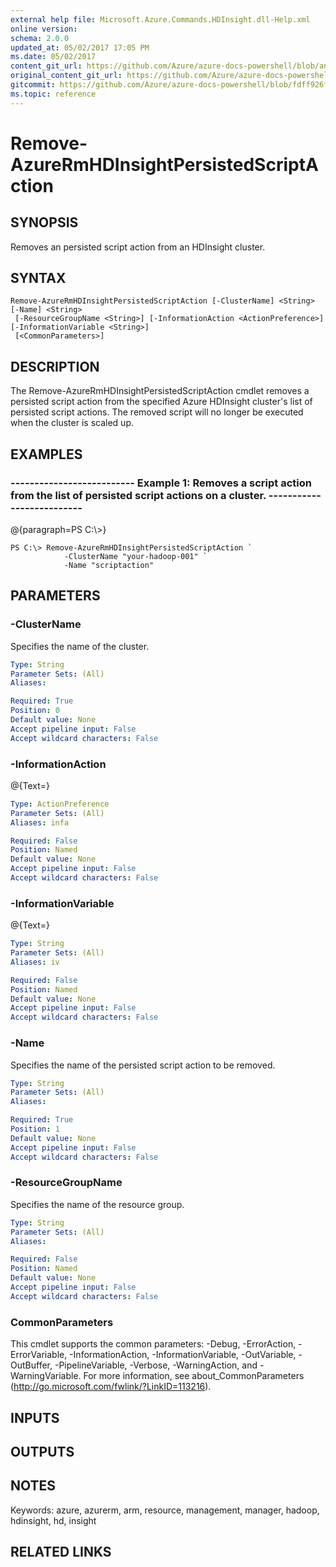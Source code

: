 ```yaml
---
external help file: Microsoft.Azure.Commands.HDInsight.dll-Help.xml
online version:
schema: 2.0.0
updated_at: 05/02/2017 17:05 PM
ms.date: 05/02/2017
content_git_url: https://github.com/Azure/azure-docs-powershell/blob/anne052617/azureps-cmdlets-docs/ResourceManager/AzureRM.HDInsight/v1.1.4/Remove-AzureRmHDInsightPersistedScriptAction.md
original_content_git_url: https://github.com/Azure/azure-docs-powershell/blob/anne052617/azureps-cmdlets-docs/ResourceManager/AzureRM.HDInsight/v1.1.4/Remove-AzureRmHDInsightPersistedScriptAction.md
gitcommit: https://github.com/Azure/azure-docs-powershell/blob/fdff926f5dd35f9020f210f87b450464ba162edc
ms.topic: reference
---
```


# Remove-AzureRmHDInsightPersistedScriptAction

## SYNOPSIS
Removes an persisted script action from an HDInsight cluster.

## SYNTAX

```
Remove-AzureRmHDInsightPersistedScriptAction [-ClusterName] <String> [-Name] <String>
 [-ResourceGroupName <String>] [-InformationAction <ActionPreference>] [-InformationVariable <String>]
 [<CommonParameters>]
```

## DESCRIPTION
The Remove-AzureRmHDInsightPersistedScriptAction cmdlet removes a persisted script action from the specified Azure HDInsight cluster's list of persisted script actions.
The removed script will no longer be executed when the cluster is scaled up.

## EXAMPLES

### --------------------------  Example 1: Removes a script action from the list of persisted script actions on a cluster.  --------------------------
@{paragraph=PS C:\\\>}



```
PS C:\> Remove-AzureRmHDInsightPersistedScriptAction `
            -ClusterName "your-hadoop-001" `
            -Name "scriptaction"
```

## PARAMETERS

### -ClusterName
Specifies the name of the cluster.

```yaml
Type: String
Parameter Sets: (All)
Aliases: 

Required: True
Position: 0
Default value: None
Accept pipeline input: False
Accept wildcard characters: False
```

### -InformationAction
@{Text=}

```yaml
Type: ActionPreference
Parameter Sets: (All)
Aliases: infa

Required: False
Position: Named
Default value: None
Accept pipeline input: False
Accept wildcard characters: False
```

### -InformationVariable
@{Text=}

```yaml
Type: String
Parameter Sets: (All)
Aliases: iv

Required: False
Position: Named
Default value: None
Accept pipeline input: False
Accept wildcard characters: False
```

### -Name
Specifies the name of the persisted script action to be removed.

```yaml
Type: String
Parameter Sets: (All)
Aliases: 

Required: True
Position: 1
Default value: None
Accept pipeline input: False
Accept wildcard characters: False
```

### -ResourceGroupName
Specifies the name of the resource group.

```yaml
Type: String
Parameter Sets: (All)
Aliases: 

Required: False
Position: Named
Default value: None
Accept pipeline input: False
Accept wildcard characters: False
```

### CommonParameters
This cmdlet supports the common parameters: -Debug, -ErrorAction, -ErrorVariable, -InformationAction, -InformationVariable, -OutVariable, -OutBuffer, -PipelineVariable, -Verbose, -WarningAction, and -WarningVariable. For more information, see about_CommonParameters (http://go.microsoft.com/fwlink/?LinkID=113216).

## INPUTS

## OUTPUTS

## NOTES
Keywords: azure, azurerm, arm, resource, management, manager, hadoop, hdinsight, hd, insight

## RELATED LINKS

